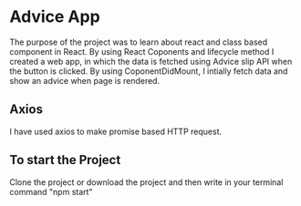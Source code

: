 # Advice App
The purpose of the project was to learn about react and class based component in React. By using React Coponents and lifecycle method I created a web app, in which the data is fetched using Advice slip API when the button is clicked. 
By using CoponentDidMount, I  intially fetch data and show an advice when page is rendered. 

## Axios
I have used axios to make promise based HTTP request. 

## To start the Project
Clone the project or download the project and then write in your terminal command "npm start"

